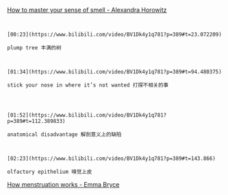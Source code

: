 [How to master your sense of smell - Alexandra Horowitz](https://www.bilibili.com/video/BV1Dk4y1q781?p=389)

```ad-note


[00:23](https://www.bilibili.com/video/BV1Dk4y1q781?p=389#t=23.072209)

plump tree 丰满的树

```

```ad-note


[01:34](https://www.bilibili.com/video/BV1Dk4y1q781?p=389#t=94.480375)

stick your nose in where it’s not wanted 打探不相关的事


```
```ad-note


[01:52](https://www.bilibili.com/video/BV1Dk4y1q781?p=389#t=112.389833)

anatomical disadvantage 解剖意义上的缺陷

```

```ad-note


[02:23](https://www.bilibili.com/video/BV1Dk4y1q781?p=389#t=143.866)

olfactory epithelium 嗅觉上皮

```


[How menstruation works - Emma Bryce](https://www.bilibili.com/video/BV1Dk4y1q781?p=390)

```ad-note



```